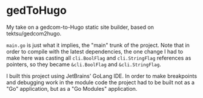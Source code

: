 # gedToHugo
My take on a gedcom-to-Hugo static site builder, based on tektsu/gedcom2hugo. 

`main.go` is just what it implies, the "main" trunk of the project.   Note that in order to compile with the latest dependencies, the one change I had to make here was casting all `cli.BoolFlag` and `cli.StringFlag` references as pointers, so they became `&cli.BoolFlag` and `&cli.StringFlag`.  

I built this project using JetBrains' GoLang IDE.  In order to make breakpoints and debugging work in the module code the project had to be built not as a "Go" application, but as a "Go Modules" application.